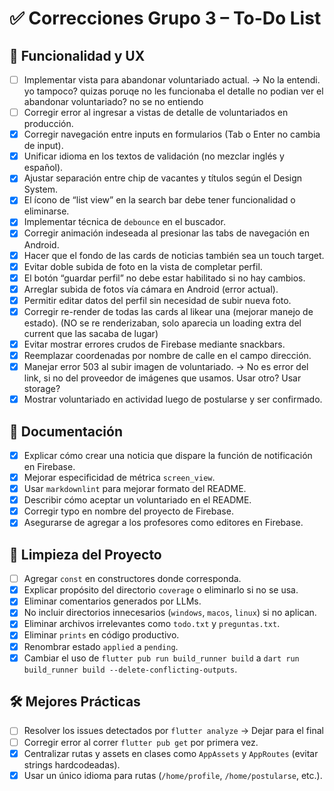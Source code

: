 # ✅ Correcciones Grupo 3 – To-Do List

## 🧪 Funcionalidad y UX
- [ ] Implementar vista para abandonar voluntariado actual. -> No la entendi. yo tampoco? quizas poruqe no les funcionaba el detalle no podian ver el abandonar voluntariado? no se no entiendo
- [ ] Corregir error al ingresar a vistas de detalle de voluntariados en producción.
- [x] Corregir navegación entre inputs en formularios (Tab o Enter no cambia de input).
- [x] Unificar idioma en los textos de validación (no mezclar inglés y español).
- [x] Ajustar separación entre chip de vacantes y títulos según el Design System.
- [x] El ícono de “list view” en la search bar debe tener funcionalidad o eliminarse.
- [x] Implementar técnica de `debounce` en el buscador.
- [x] Corregir animación indeseada al presionar las tabs de navegación en Android.
- [x] Hacer que el fondo de las cards de noticias también sea un touch target.
- [x] Evitar doble subida de foto en la vista de completar perfil.
- [x] El botón “guardar perfil” no debe estar habilitado si no hay cambios.
- [x] Arreglar subida de fotos vía cámara en Android (error actual).
- [x] Permitir editar datos del perfil sin necesidad de subir nueva foto.
- [x] Corregir re-render de todas las cards al likear una (mejorar manejo de estado). (NO se re renderizaban, solo aparecia un loading extra del current que las sacaba de lugar)
- [x] Evitar mostrar errores crudos de Firebase mediante snackbars.
- [x] Reemplazar coordenadas por nombre de calle en el campo dirección.
- [x] Manejar error 503 al subir imagen de voluntariado. -> No es error del link, si no del proveedor de imágenes que usamos. Usar otro? Usar storage?
- [x] Mostrar voluntariado en actividad luego de postularse y ser confirmado.

## 🧾 Documentación
- [x] Explicar cómo crear una noticia que dispare la función de notificación en Firebase.
- [x] Mejorar especificidad de métrica `screen_view`.
- [x] Usar `markdownlint` para mejorar formato del README.
- [x] Describir cómo aceptar un voluntariado en el README.
- [x] Corregir typo en nombre del proyecto de Firebase.
- [x] Asegurarse de agregar a los profesores como editores en Firebase.

## 🧹 Limpieza del Proyecto
- [ ] Agregar `const` en constructores donde corresponda.
- [x] Explicar propósito del directorio `coverage` o eliminarlo si no se usa.
- [x] Eliminar comentarios generados por LLMs.
- [x] No incluir directorios innecesarios (`windows`, `macos`, `linux`) si no aplican.
- [x] Eliminar archivos irrelevantes como `todo.txt` y `preguntas.txt`.
- [x] Eliminar `prints` en código productivo. 
- [x] Renombrar estado `applied` a `pending`.
- [x] Cambiar el uso de `flutter pub run build_runner build` a `dart run build_runner build --delete-conflicting-outputs`.
    
## 🛠️ Mejores Prácticas
- [ ] Resolver los issues detectados por `flutter analyze` -> Dejar para el final
- [ ] Corregir error al correr `flutter pub get` por primera vez.
- [x] Centralizar rutas y assets en clases como `AppAssets` y `AppRoutes` (evitar strings hardcodeadas). 
- [x] Usar un único idioma para rutas (`/home/profile`, `/home/postularse`, etc.).
